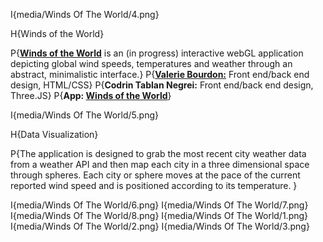 I{media/Winds Of The World/4.png}

H{Winds of the World}

P{<strong><a href="https://hybrid.concordia.ca/v_ourdo/cart433/#">Winds of the World</a></strong> is an (in progress) interactive webGL application depicting global wind speeds, temperatures and weather through an abstract, minimalistic interface.}
P{<strong><a href="http://www.valeriebourdon.com/">Valerie Bourdon:</a></strong> Front end/back end design, HTML/CSS}
P{<strong>Codrin Tablan Negrei:</strong> Front end/back end design, Three.JS}
P{<strong>App: <a href="https://hybrid.concordia.ca/v_ourdo/cart433/#">Winds of the World</a></strong>}

I{media/Winds Of The World/5.png}

H{Data Visualization}

P{The application is designed to grab the most recent city weather data from a weather API and then map each city in a three dimensional space through spheres. Each city or sphere moves at the pace of the current reported wind speed and is positioned according to its temperature. }

I{media/Winds Of The World/6.png}
I{media/Winds Of The World/7.png}
I{media/Winds Of The World/8.png}
I{media/Winds Of The World/1.png}
I{media/Winds Of The World/2.png}
I{media/Winds Of The World/3.png}